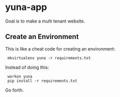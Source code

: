 yuna-app
========

Goal is to make a multi tenant website.

Create an Environment
---------------------

This is like a cheat code for creating an environment:

     mkvirtualenv yuna -r requirements.txt

Instead of doing this:

     workon yuna
     pip install -r requirements.txt

Go forth.
